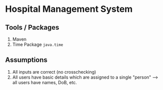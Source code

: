# Hospital Management System

## Tools / Packages
1. Maven
2. Time Package `java.time`

## Assumptions
1. All inputs are correct (no crosschecking)
2. All users have basic details which are assigned to a single "person" --> all users have names, DoB, etc. 